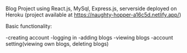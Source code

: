 Blog Project using React.js, MySql, Express.js, serverside deployed on Heroku (project available at https://naughty-hopper-a16c5d.netlify.app/)

Basic functionality:

-creating account
-logging in
-adding blogs
-viewing blogs
-account setting(viewing own blogs, deleting blogs)
